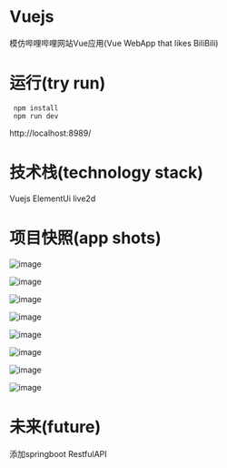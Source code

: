 # Vuejs
 模仿哔哩哔哩网站Vue应用(Vue WebApp that likes BiliBili)
 
# 运行(try run)
```
 npm install
 npm run dev
```
 http://localhost:8989/

# 技术栈(technology stack)
 Vuejs ElementUi live2d 
 
# 项目快照(app shots)
 ![image](https://github.com/suzy8808/VueBiliBili/blob/master/src/assets/AppShot/login.png)
 
 ![image](https://github.com/suzy8808/VueBiliBili/blob/master/src/assets/AppShot/home.png)
 
 ![image](https://github.com/suzy8808/VueBiliBili/blob/master/src/assets/AppShot/attention.png)
 
 ![image](https://github.com/suzy8808/VueBiliBili/blob/master/src/assets/AppShot/classify.png)
  
 ![image](https://github.com/suzy8808/VueBiliBili/blob/master/src/assets/AppShot/history.png)
 
 ![image](https://github.com/suzy8808/VueBiliBili/blob/master/src/assets/AppShot/message.png)
 
 ![image](https://github.com/suzy8808/VueBiliBili/blob/master/src/assets/AppShot/person-space.png)
 
 ![image](https://github.com/suzy8808/VueBiliBili/blob/master/src/assets/AppShot/person.png)

# 未来(future)
 添加springboot RestfulAPI
